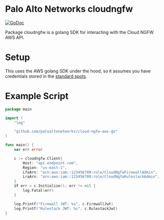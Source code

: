 Palo Alto Networks cloudngfw
============================

[![GoDoc](https://godoc.org/github.com/PaloAltoNetworks/cloud-ngfw-aws-go?status.svg)](https://godoc.org/github.com/PaloAltoNetworks/cloud-ngfw-aws-go)

Package cloudngfw is a golang SDK for interacting with the Cloud NGFW AWS API.

Setup
=====

This uses the AWS golang SDK under the hood, so it assumes you have
credentials stored in the [standard
spots](https://docs.aws.amazon.com/cli/latest/userguide/cli-configure-files.html).


Example Script
==============

```go
package main

import (
    "log"

    "github.com/paloaltonetworks/cloud-ngfw-aws-go"
)

func main() {
    var err error

    c := cloudngfw.Client{
        Host: "api.endpoint.com",
        Region: "us-east-1",
        LfaArn: "arn:aws:iam::123456789:role/CloudNgfwFirewallAdmin",
        LraArn: "arn:aws:iam::123456789:role/CloudNgfwRulestackAdmin",
    }
    if err = c.Initialize(); err != nil {
        log.Fatal(err)
    }

    log.Printf("Firewall JWT: %s", c.FirewallJwt)
    log.Printf("Rulestack JWT: %s", c.RulestackJwt)
}
```
